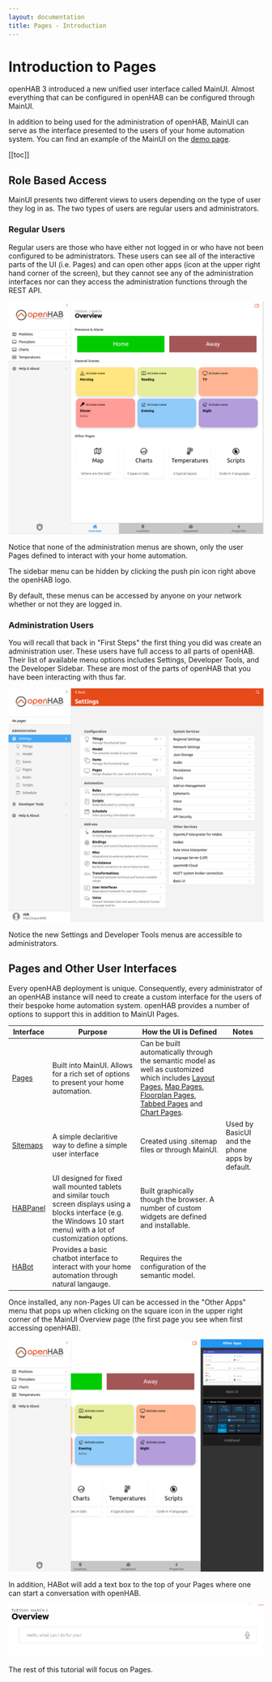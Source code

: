 ```yaml
---
layout: documentation
title: Pages - Introduction
---
```


# Introduction to Pages

openHAB 3 introduced a new unified user interface called MainUI.
Almost everything that can be configured in openHAB can be configured through MainUI.

In addition to being used for the administration of openHAB, MainUI can serve as the interface presented to the users of your home automation system.
You can find an example of the MainUI on the [demo page](https://demo.openhab.org/#!/).

[[toc]]

## Role Based Access

MainUI presents two different views to users depending on the type of user they log in as.
The two types of users are regular users and administrators.

### Regular Users

Regular users are those who have either not logged in or who have not been configured to be administrators.
These users can see all of the interactive parts of the UI (i.e. Pages) and can open other apps (icon at the upper right hand corner of the screen), but they cannot see any of the administration interfaces nor can they access the administration functions through the REST API.

![regular user view](images/regular_user.png)

Notice that none of the administration menus are shown, only the user Pages defined to interact with your home automation.

The sidebar menu can be hidden by clicking the push pin icon right above the openHAB logo.

By default, these menus can be accessed by anyone on your network whether or not they are logged in.

### Administration Users

You will recall that back in "First Steps" the first thing you did was create an administration user.
These users have full access to all parts of openHAB.
Their list of available menu options includes Settings, Developer Tools, and the Developer Sidebar.
These are most of the parts of openHAB that you have been interacting with thus far.

![admin user view](images/admin_user.png)

Notice the new Settings and Developer Tools menus are accessible to administrators.

## Pages and Other User Interfaces

Every openHAB deployment is unique.
Consequently, every administrator of an openHAB instance will need to create a custom interface for the users of their bespoke home automation system.
openHAB provides a number of options to support this in addition to MainUI Pages.

Interface | Purpose | How the UI is Defined | Notes
-|-|-|-
[Pages]({{base}}/ui/index.html) | Built into MainUI. Allows for a rich set of options to present your home automation. | Can be built automatically through the semantic model as well as customized which includes [Layout Pages]({{base}}/ui/layout-pages.html), [Map Pages]({{base}}/ui/map-pages.html), [Floorplan Pages]({{base}}/ui/floorplan-pages.html), [Tabbed Pages]({{base}}/ui/tabbed-pages.html) and [Chart Pages]({{base}}/ui/chart-pages.html).
[Sitemaps]({{base}}/ui/sitemaps.html) | A simple declaritive way to define a simple user interface | Created using .sitemap files or through MainUI. | Used by BasicUI and the phone apps by default.
[HABPanel]({{base}}/ui/habpanel/habpanel.html) | UI designed for fixed wall mounted tablets and similar touch screen displays using a blocks interface (e.g. the Windows 10 start menu) with a lot of customization options. | Built graphically though the browser. A number of custom widgets are defined and installable.
[HABot]({{base}}/ui/habot/) | Provides a basic chatbot interface to interact with your home automation through natural langauge. | Requires the configuration of the semantic model.

Once installed, any non-Pages UI can be accessed in the "Other Apps" menu that pops up when clicking on the square icon in the upper right corner of the MainUI Overview page (the first page you see when first accessing openHAB).

![other apps menu](images/other_apps.png)

In addition, HABot will add a text box to the top of your Pages where one can start a conversation with openHAB.

![HABot text entry](images/habot_text.png)

The rest of this tutorial will focus on Pages.
